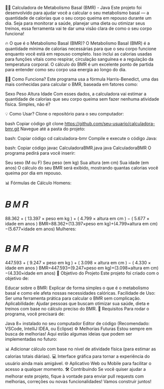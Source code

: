 🧑‍⚕️ Calculadora de Metabolismo Basal (BMR) - Java
Este projeto foi desenvolvido para ajudar você a calcular o seu metabolismo basal — a quantidade de calorias que o seu corpo queima em repouso durante um dia. Seja para monitorar a saúde, planejar uma dieta ou otimizar seus treinos, essa ferramenta vai te dar uma visão clara de como o seu corpo funciona!

🔥 O que é o Metabolismo Basal (BMR)?
O Metabolismo Basal (BMR) é a quantidade mínima de calorias necessárias para que o seu corpo funcione enquanto você está em repouso completo. Isso inclui as calorias usadas para funções vitais como respirar, circulação sanguínea e a regulação da temperatura corporal. O cálculo do BMR é um excelente ponto de partida para entender como seu corpo usa energia ao longo do dia.

🧑‍💻 Como Funciona?
Este programa usa a fórmula Harris-Benedict, uma das mais conhecidas para calcular o BMR, baseada em fatores como:

Sexo
Peso
Altura
Idade
Com esses dados, a calculadora vai estimar a quantidade de calorias que seu corpo queima sem fazer nenhuma atividade física. Simples, não é?

💡 Como Usar?
Clone o repositório para o seu computador:

bash
Copiar código
git clone https://github.com/seu-usuario/calculadora-bmr.git
Navegue até a pasta do projeto:

bash:
Copiar código
cd calculadora-bmr
Compile e execute o código Java:

bash:
Copiar código
javac CalculadoraBMR.java
java CalculadoraBMR
O programa pedirá para você inserir:

Seu sexo (M ou F)
Seu peso (em kg)
Sua altura (em cm)
Sua idade (em anos)
O cálculo do seu BMR será exibido, mostrando quantas calorias você queima por dia em repouso.

📊 Fórmulas de Cálculo
Homens:

𝐵
𝑀
𝑅
=
88.362
+
(
13.397
×
peso em kg
)
+
(
4.799
×
altura em cm
)
−
(
5.677
×
idade em anos
)
BMR=88.362+(13.397×peso em kg)+(4.799×altura em cm)−(5.677×idade em anos)
Mulheres:

𝐵
𝑀
𝑅
=
447.593
+
(
9.247
×
peso em kg
)
+
(
3.098
×
altura em cm
)
−
(
4.330
×
idade em anos
)
BMR=447.593+(9.247×peso em kg)+(3.098×altura em cm)−(4.330×idade em anos)
🎯 Objetivo do Projeto
Este projeto foi criado com o objetivo de:

Educar sobre o BMR: Explicar de forma simples o que é o metabolismo basal e como ele afeta nossas necessidades calóricas.
Facilidade de Uso: Ser uma ferramenta prática para calcular o BMR sem complicação.
Aplicabilidade: Ajudar pessoas que buscam otimizar sua saúde, dieta e treinos com base no cálculo preciso do BMR.
📄 Requisitos
Para rodar o programa, você precisará de:

Java 8+ instalado no seu computador
Editor de código (Recomendado: VSCode, IntelliJ IDEA, ou Eclipse)
⚙️ Melhorias Futuras
Estou sempre em busca de melhorias! Aqui estão algumas ideias que podem ser implementadas no futuro:

📊 Adicionar cálculo com base no nível de atividade física (para estimar as calorias totais diárias).
💻 Interface gráfica para tornar a experiência do usuário ainda mais amigável.
🌐 Aplicativo Web ou Mobile para facilitar o acesso a qualquer momento.
🛠️ Contribuindo
Se você quiser ajudar a melhorar este projeto, fique à vontade para enviar pull requests com melhorias, correções ou novas funcionalidades! Vamos construir juntos!

